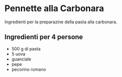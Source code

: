 # Pennette alla Carbonara

Ingredienti per la preparazine della pasta alla carbonara.

## Ingredienti per 4 persone

* 500 g di pasta
* 5 uova
* guanciale
* pepe
* pecorino romano
